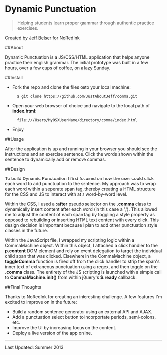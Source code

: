 # Dynamic Punctuation
> Helping students learn proper grammar through authentic practice exercises.

Created by [Jeff Belser](http://www.twitter.com/JustAboutJeff) for NoRedInk

##About

Dynamic Punctuation is a JS/CSS/HTML application that helps anyone practice their english grammar. The initial prototype was built in a few hours, over a few cups of coffee, on a lazy Sunday.

##Install

- Fork the repo and clone the files onto your local machine:

		$ git clone https://github.com/JustAboutJeff/comma.git
    	
- Open your web browser of choice and navigate to the local path of **index.html**:

		file:///Users/MyOSXUserName/directory/comma/index.html
		
- Enjoy

##Usage

After the application is up and running in your browser you should see the instructions and an exercise sentence. Click the words shown within the sentence to dynamically add or remove commas.

##Design

To build Dynamic Punctuation I first focused on how the user could click each word to add punctuation to the sentence. My approach was to wrap each word within a seperate span tag, thereby creating a HTML structure for the CSS and JS to interact with at a word-by-word level.

Within the CSS, I used a **:after** pseudo selector on the **.comma** class to dynamically insert content after each word (in this case a ','). This allowed me to adjust the content of each span tag by toggling a style property as opposed to rebuilding or inserting HTML text content with every click. This design decision is important because I plan to add other punctuation style classes in the future.

Within the JavaScript file, I wrapped my scripting logic within a CommaMachine object. Within this object, I attached a click handler to the **p.content** DOM element and rely on event delegation to target the individual child span that was clicked. Elsewhere in the CommaMachine object, a **toggleComma** function is fired off from the click handler to strip the span's inner text of extraneous punctuation using a regex, and then toggle on the **.comma** class. The entirety of the JS scripting is launched with a simple call to **CommaMachine.init()** from within jQuery's **$.ready** callback.


##Final Thoughts

Thanks to NoRedInk for creating an interesting challenge. A few features I'm excited to improve on in the future:

- Build a random sentence generator using an external API and AJAX.
- Add a punctuation select button to incorportate periods, semi-colons, etc.
- Improve the UI by increasing focus on the content.
- Deploy a live version of the app online.

---

Last Updated: Summer 2013







